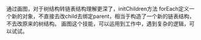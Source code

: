 通过画图，对于树结构转链表结构理解更深了，initChildren方法 forEach定义一个新的对象，不直接去改child去绑定parent，相当于构造了一个新的链表结构，不去改原来的树结构。
画图这个技能，可以运用到工作中，遇到复杂的逻辑，可以试试。